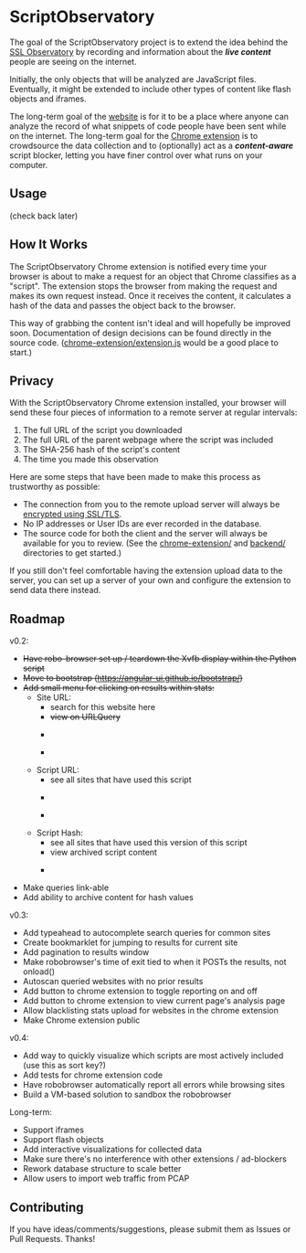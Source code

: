 ScriptObservatory
=================

The goal of the ScriptObservatory project is to extend the idea behind the 
[SSL Observatory](https://www.eff.org/observatory) by recording and 
information about the **_live content_** people are seeing on
the internet.

Initially, the only objects that will be analyzed are JavaScript files. 
Eventually, it might be extended to include other types of content like 
flash objects and iframes. 

The long-term goal of the [website](https://www.scriptobservatory.org)
is for it to be a place where anyone can analyze the record of 
what snippets of code people have been sent while on the internet. The 
long-term goal for the 
[Chrome extension](https://github.com/andy11/ScriptObservatory#usage)
is to crowdsource the data collection and to (optionally) act as a 
**_content-aware_** script blocker, letting you have finer control 
over what runs on your computer. 


Usage
-----

(check back later)


How It Works
------------

The ScriptObservatory Chrome extension is notified every time your browser is 
about to make a request for an object that Chrome classifies as a "script". 
The extension stops the browser from making the request and makes its own request
instead. Once it receives the content, it calculates a hash of the data and 
passes the object back to the browser.

This way of grabbing the content isn't ideal and will hopefully be improved soon.
Documentation of design decisions can be found directly in the source code. 
([chrome-extension/extension.js](https://github.com/andy11/ScriptObservatory/blob/master/chrome-extension/extension.js)
would be a good place to start.)


Privacy
-------

With the ScriptObservatory Chrome extension installed, your browser will send these
four pieces of information to a remote server at regular intervals:
 1. The full URL of the script you downloaded
 2. The full URL of the parent webpage where the script was included
 3. The SHA-256 hash of the script's content
 4. The time you made this observation

Here are some steps that have been made to make this process as trustworthy as possible:
 - The connection from you to the remote upload server will always be 
   [encrypted using SSL/TLS](https://www.ssllabs.com/ssltest/analyze.html?d=scriptobservatory.org). 
 - No IP addresses or User IDs are ever recorded in the database.
 - The source code for both the client and the server will always be available for you to 
   review. (See the 
   [chrome-extension/](https://github.com/andy11/ScriptObservatory/tree/master/chrome-extension) 
   and [backend/](https://github.com/andy11/ScriptObservatory/tree/master/backend) 
   directories to get started.)

If you still don't feel comfortable having the extension upload data to the server, 
you can set up a server of your own and configure the extension to send data there
instead.


Roadmap
-------

v0.2:
 - ~~Have robo-browser set up / teardown the Xvfb display within the Python script~~ 
 - ~~Move to bootstrap (https://angular-ui.github.io/bootstrap/)~~
 - ~~Add small menu for clicking on results within stats:~~
    - Site URL: 
        - search for this website here
        - ~~view on URLQuery~~
        - ~~~view on VirusTotal~~~
        - ~~~builtwith.com~~~
    - Script URL:
        - see all sites that have used this script
        - ~~~view current script content~~~
        - ~~~view on VirusTotal~~~
    - Script Hash:
        - see all sites that have used this version of this script
        - view archived script content
        - ~~~view on VirusTotal~~~
 - Make queries link-able
 - Add ability to archive content for hash values

v0.3:
 - Add typeahead to autocomplete search queries for common sites
 - Create bookmarklet for jumping to results for current site
 - Add pagination to results window
 - Make robobrowser's time of exit tied to when it POSTs the results, not onload()
 - Autoscan queried websites with no prior results
 - Add button to chrome extension to toggle reporting on and off
 - Add button to chrome extension to view current page's analysis page
 - Allow blacklisting stats upload for websites in the chrome extension
 - Make Chrome extension public

v0.4:
 - Add way to quickly visualize which scripts are most actively included (use this as sort key?)
 - Add tests for chrome extension code
 - Have robobrowser automatically report all errors while browsing sites
 - Build a VM-based solution to sandbox the robobrowser

Long-term:
 - Support iframes
 - Support flash objects
 - Add interactive visualizations for collected data
 - Make sure there's no interference with other extensions / ad-blockers
 - Rework database structure to scale better
 - Allow users to import web traffic from PCAP


Contributing
------------

If you have ideas/comments/suggestions, please submit them as Issues or Pull Requests. Thanks!

